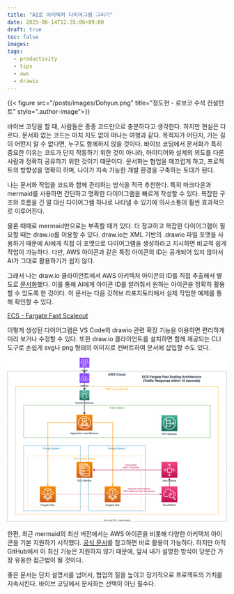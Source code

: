 ```yaml
---
title: "AI로 아키텍처 다이어그램 그리기"
date: 2025-06-14T12:35:06+09:00
draft: true
toc: false
images:
tags:
  - productivity
  - tips
  - aws
  - drawio
---
```


{{< figure src="/posts/images/Dohyun.png" title="정도현 - 로보코 수석 컨설턴트" style=".author-image">}}

바이브 코딩을 할 때, 사람들은 종종 코드만으로 충분하다고 생각한다. 하지만 현실은 다르다. 문서화 없는 코드는 마치 지도 없이 떠나는 여행과 같다. 목적지가 어딘지, 가는 길이 어떤지 알 수 없다면, 누구도 함께하지 않을 것이다. 바이브 코딩에서 문서화가 특히 중요한 이유는 코드가 단지 작동하기 위한 것이 아니라, 아이디어와 설계의 의도를 다른 사람과 정확히 공유하기 위한 것이기 때문이다. 문서화는 협업을 매끄럽게 하고, 프로젝트의 방향성을 명확히 하며, 나아가 지속 가능한 개발 환경을 구축하는 토대가 된다.

나는 문서화 작업을 코드와 함께 관리하는 방식을 적극 추천한다. 특히 마크다운과 mermaid를 사용하면 간단하고 명확한 다이어그램을 빠르게 작성할 수 있다. 복잡한 구조와 흐름을 긴 말 대신 다이어그램 하나로 나타낼 수 있기에 의사소통이 훨씬 효과적으로 이루어진다.

물론 때때로 mermaid만으로는 부족할 때가 있다. 더 정교하고 복잡한 다이어그램이 필요할 때는 draw.io를 이용할 수 있다. draw.io는 XML 기반의 .drawio 파일 포맷을 사용하기 때문에 AI에게 직접 이 포맷으로 다이어그램을 생성하라고 지시하면 비교적 쉽게 작업이 가능하다. 다만, AWS 아이콘과 같은 특정 아이콘의 ID는 공개되어 있지 않아서 AI가 그대로 활용하기가 쉽지 않다.

그래서 나는 draw.io 클라이언트에서 AWS 아키텍처 아이콘의 ID를 직접 추출해서 별도로 [문서화](https://github.com/serithemage/ecs-fargate-fast-scaleout/blob/main/docs/aws-2025-icons-drawio.md)했다. 이를 통해 AI에게 아이콘 ID를 알려줘서 원하는 아이콘을 정확히 활용할 수 있도록 한 것이다. 이 문서는 다음 깃허브 리포지토리에서 실제 작업한 예제를 통해 확인할 수 있다.

[ECS - Fargate Fast Scaleout](https://github.com/serithemage/ecs-fargate-fast-scaleout/)

이렇게 생성된 다이어그램은 VS Code의 drawio 관련 확장 기능을 이용하면 편리하게 미리 보거나 수정할 수 있다. 또한 draw.io 클라이언트를 설치하면 함께 제공되는 CLI 도구로 손쉽게 svg나 png 형태의 이미지로 컨버트하여 문서에 삽입할 수도 있다.

![alt text](https://raw.githubusercontent.com/serithemage/ecs-fargate-fast-scaleout/abbb4dee4d89070692fc4edc0e81a313c910c52b/docs/diagrams/architecture.svg)

한편, 최근 mermaid의 최신 버전에서는 AWS 아이콘을 비롯해 다양한 아키텍처 아이콘을 기본 지원하기 시작했다. [공식 문서](https://mermaid.js.org/syntax/architecture.html)를 참고하면 바로 활용이 가능하다. 하지만 아직 GitHub에서 이 최신 기능은 지원하지 않기 때문에, 앞서 내가 설명한 방식이 당분간 가장 유용한 접근법이 될 것이다.

좋은 문서는 단지 설명서를 넘어서, 협업의 질을 높이고 장기적으로 프로젝트의 가치를 지속시킨다. 바이브 코딩에서 문서화는 선택이 아닌 필수다.
